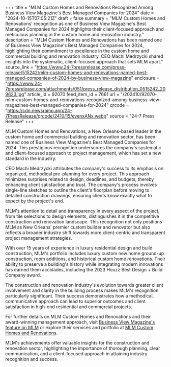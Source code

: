 +++
title = "MLM Custom Homes and Renovations Recognized Among Business View Magazine's Best Managed Companies for 2024"
date = "2024-10-15T07:05:21Z"
draft = false
summary = "MLM Custom Homes and Renovations' recognition as one of Business View Magazine's Best Managed Companies for 2024 highlights their client-focused approach and meticulous planning in the custom home and renovation industry."
description = "MLM Custom Homes and Renovations has been named one of Business View Magazine's Best Managed Companies for 2024, highlighting their commitment to excellence in the custom home and commercial building and renovation industry. CEO Machi Medrzycki shared insights into the systematic, client-focused approach that sets MLM apart."
source_link = "https://www.24-7pressrelease.com/press-release/515242/mlm-custom-homes-and-renovations-named-best-managed-companies-of-2024-by-business-view-magazine"
enclosure = "https://www.24-7pressrelease.com/attachments/051/press_release_distribution_0515242_209623.jpg"
article_id = 92070
feed_item_id = 7661
url = "/202410/92070-mlm-custom-homes-and-renovations-recognized-among-business-view-magazines-best-managed-companies-for-2024"
qrcode = "https://cdn.newsramp.app/24-7PressRelease/qrcode/2410/15/evenxANx.webp"
source = "24-7 Press Release"
+++

<p>MLM Custom Homes and Renovations, a New Orleans-based leader in the custom home and commercial building and renovation sector, has been named one of Business View Magazine's Best Managed Companies for 2024. This prestigious recognition underscores the company's systematic and client-focused approach to project management, which has set a new standard in the industry.</p><p>CEO Machi Medrzycki attributes the company's success to its emphasis on organized, methodical pre-planning for every project. This approach minimizes surprises related to design, deadlines, and budgets, thereby enhancing client satisfaction and trust. The company's process involves single-line sketches to outline the client's floorplan before moving to detailed construction drawings, ensuring clients know exactly what to expect by the project's end.</p><p>MLM's attention to detail and transparency in every aspect of the project, from tile selections to design elements, distinguishes it in the competitive construction and renovation landscape. This recognition not only positions MLM as New Orleans' premier custom builder and renovator but also reflects a broader industry shift towards more client-centric and transparent project management strategies.</p><p>With over 15 years of experience in luxury residential design and build construction, MLM's portfolio includes luxury custom new home ground-up construction, room additions, and historical custom home renovations. Their ability to preserve a building's history while integrating modern innovations has earned them accolades, including the 2023 Houzz Best Design + Build Company award.</p><p>The construction and renovation industry's evolution towards greater client involvement and clarity in the building process makes MLM's recognition particularly significant. Their success demonstrates how a methodical, communicative approach can lead to superior outcomes and client satisfaction in high-end residential and commercial projects.</p><p>For further details on MLM Custom Homes and Renovations and their award-winning management approach, visit <a href='https://www.businessviewmagazine.com' rel='nofollow' target='_blank'>Business View Magazine's feature on MLM</a> or explore their services and portfolio at <a href='https://www.mlmcustomhomes.com' rel='nofollow' target='_blank'>MLM Custom Homes and Renovations</a>.</p><p>MLM's achievements offer valuable insights for the construction and renovation sector, highlighting the importance of thorough planning, clear communication, and a client-focused approach in attaining industry recognition and success.</p>